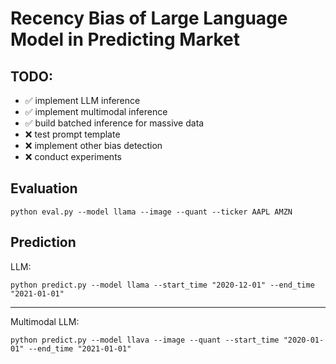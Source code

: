# Recency Bias of Large Language Model in Predicting Market

## TODO:
- ✅ implement LLM inference
- ✅ implement multimodal inference
- ✅ build batched inference for massive data
- :x: test prompt template
- :x: implement other bias detection
- :x: conduct experiments

## Evaluation
```shell
python eval.py --model llama --image --quant --ticker AAPL AMZN
```

## Prediction
LLM:
```shell
python predict.py --model llama --start_time "2020-12-01" --end_time "2021-01-01"
```

--------

Multimodal LLM:
```shell
python predict.py --model llava --image --quant --start_time "2020-01-01" --end_time "2021-01-01"
```
